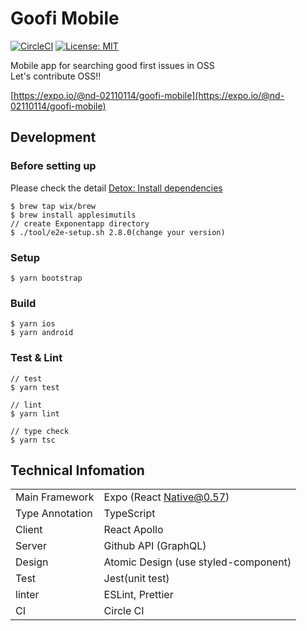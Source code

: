 # Goofi Mobile
[![CircleCI](https://circleci.com/gh/nd-02110114/goofi-mobile/tree/master.svg?style=svg)](https://circleci.com/gh/nd-02110114/goofi-mobile/tree/master)
[![License: MIT](https://img.shields.io/github/license/nd-02110114/goofi-mobile.svg)](https://opensource.org/licenses/MIT)

Mobile app for searching good first issues in OSS  
Let's contribute OSS!!

[https://expo.io/@nd-02110114/goofi-mobile](https://expo.io/@nd-02110114/goofi-mobile)

## Development

### Before setting up
Please check the detail [Detox: Install dependencies](https://github.com/wix/Detox/blob/master/docs/Introduction.GettingStarted.md#step-1-install-dependencies) 
```
$ brew tap wix/brew
$ brew install applesimutils
// create Exponentapp directory
$ ./tool/e2e-setup.sh 2.8.0(change your version)
```

### Setup
```
$ yarn bootstrap
```

### Build
```
$ yarn ios
$ yarn android
```

### Test & Lint
```
// test
$ yarn test

// lint
$ yarn lint

// type check
$ yarn tsc
```

## Technical Infomation

|  |  |
|:-----------|:------------|
| Main Framework | Expo (React Native@0.57) |
| Type Annotation | TypeScript |
| Client | React Apollo |
| Server | Github API (GraphQL) |
| Design | Atomic Design (use styled-component) |
| Test | Jest(unit test) |
| linter | ESLint, Prettier |
| CI | Circle CI |
